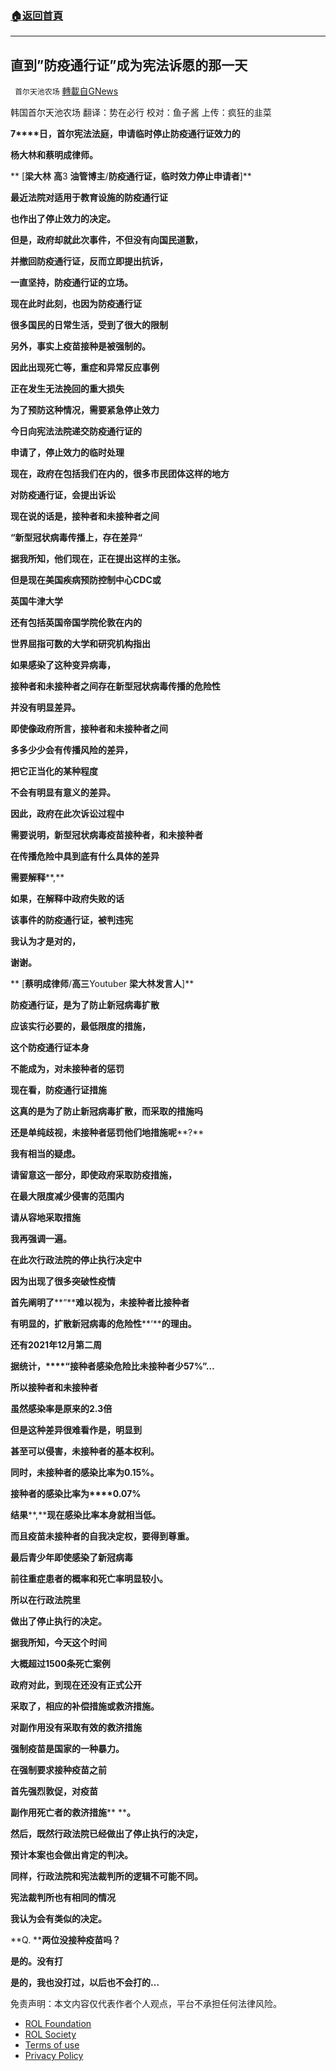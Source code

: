 ###  [:house:返回首頁](https://github.com/ourhimalayas/txt)
---


## 直到&#8221;防疫通行证&#8221;成为宪法诉愿的那一天
` 首尔天池农场` [轉載自GNews](https://gnews.org/zh-hans/1873346/)

韩国首尔天池农场
翻译：势在必行
校对：鱼子酱
上传：疯狂的韭菜

**7****日，首尔宪法法庭，申请临时停止防疫通行证效力的**

**杨大林和蔡明成律师。**

** [****梁大林**** ****高****3 ****油管博主****/****防疫通行证，临时效力停止申请者****]**

**最近法院对适用于教育设施的防疫通行证**

**也作出了停止效力的决定。**

**但是，政府却就此次事件，不但没有向国民道歉，**

**并撤回防疫通行证，反而立即提出抗诉，**

**一直坚持，防疫通行证的立场。**

**现在此时此刻，也因为防疫通行证**

**很多国民的日常生活，受到了很大的限制**

**另外，事实上疫苗接种是被强制的。**

**因此出现死亡等，重症和异常反应事例**

**正在发生无法挽回的重大损失**

**为了预防这种情况，需要紧急停止效力**

**今日向宪法法院递交防疫通行证的**

**申请了，停止效力的临时处理**

**现在，政府在包括我们在内的，很多市民团体这样的地方**

**对防疫通行证，会提出诉讼**

**现在说的话是，接种者和未接种者之间**

**“****新型冠状病毒传播上，存在差异****“**

**据我所知，他们现在，正在提出这样的主张。**

**但是现在美国疾病预防控制中心****CDC****或**

**英国牛津大学**

**还有包括英国帝国学院伦敦在内的**

**世界屈指可数的大学和研究机构指出**

**如果感染了这种变异病毒，**

**接种者和未接种者之间存在新型冠状病毒传播的危险性**

**并没有明显差异。**

**即使像政府所言，接种者和未接种者之间**

**多多少少会有传播风险的差异，**

**把它正当化的某种程度**

**不会有明显有意义的差异。**

**因此，政府在此次诉讼过程中**

**需要说明，新型冠状病毒疫苗接种者，和未接种者**

**在传播危险中具到底有什么具体的差异**

**需要解释****,**

**如果，在解释中政府失败的话**

**该事件的防疫通行证，被判违宪**

**我认为才是对的，**

**谢谢。**

** [****蔡明成律师****/****高三****Youtuber ****梁大林发言人****]**

**防疫通行证，是为了防止新冠病毒扩散**

**应该实行必要的，最低限度的措施，**

**这个防疫通行证本身**

**不能成为，对未接种者的惩罚**

**现在看，防疫通行证措施**

**这真的是为了防止新冠病毒扩散，而采取的措施吗**

**还是单纯歧视，未接种者惩罚他们地措施呢****?**

**我有相当的疑虑。**

**请留意这一部分，即使政府采取防疫措施，**

**在最大限度减少侵害的范围内**

**请从容地采取措施**

**我再强调一遍。**

**在此次行政法院的停止执行决定中**

**因为出现了很多突破性疫情**

**首先阐明了****“****难以视为，未接种者比接种者**

**有明显的，扩散新冠病毒的危险性****‘****的理由。**

**还有****2021****年****12****月第二周**

**据统计，****“****接种者感染危险比未接种者少****57%”…**

**所以接种者和未接种者**

**虽然感染率是原来的****2.3****倍**

**但是这种差异很难看作是，明显到**

**甚至可以侵害，未接种者的基本权利。**

**同时，未接种者的感染比率为****0.15%****。**

**接种者的感染比率为****0.07%**

**结果****,****现在感染比率本身就相当低。**

**而且疫苗未接种者的自我决定权，要得到尊重。**

**最后青少年即使感染了新冠病毒**

**前往重症患者的概率和死亡率明显较小。**

**所以在行政法院里**

**做出了停止执行的决定。**

**据我所知，今天这个时间**

**大概超过****1500****条死亡案例**

**政府对此，到现在还没有正式公开**

**采取了，相应的补偿措施或救济措施。**

**对副作用没有采取有效的救济措施**

**强制疫苗是国家的一种暴力。**

**在强制要求接种疫苗之前**

**首先强烈敦促，对疫苗**

**副作用死亡者的救济措施**** ****。**

**然后，既然行政法院已经做出了停止执行的决定，**

**预计本案也会做出肯定的判决。**

**同样，行政法院和宪法裁判所的逻辑不可能不同。**

**宪法裁判所也有相同的情况**

**我认为会有类似的决定。**

**Q. ****两位没接种疫苗吗？**

**是的。没有打**

**是的，我也没打过，以后也不会打的…**

 

免责声明：本文内容仅代表作者个人观点，平台不承担任何法律风险。

- [ROL Foundation](https://rolfoundation.org/)
- [ROL Society](https://rolsociety.org/)
- [Terms of use](https://gnews.org/terms-of-use-3/)
- [Privacy Policy](https://gnews.org/privacy-policy/)
